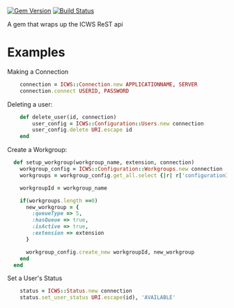 [![Gem Version](https://badge.fury.io/rb/icws.svg)](http://badge.fury.io/rb/icws)
[![Build Status](https://travis-ci.org/InteractiveIntelligence/ICWSRubyGem.svg)](https://travis-ci.org/InteractiveIntelligence/ICWSRubyGem)

A gem that wraps up the ICWS ReST api

Examples
==============

Making a Connection

``` ruby
    connection = ICWS::Connection.new APPLICATIONNAME, SERVER
    connection.connect USERID, PASSWORD
```

Deleting a user:
``` ruby
    def delete_user(id, connection)
        user_config = ICWS::Configuration::Users.new connection
        user_config.delete URI.escape id
    end
```

Create a Workgroup:

``` ruby
  def setup_workgroup(workgroup_name, extension, connection)
    workgroup_config = ICWS::Configuration::Workgroups.new connection
    workgroups = workgroup_config.get_all.select {|r| r['configurationId']['id'] == workgroup_name}

    workgroupId = workgroup_name

    if(workgroups.length ==0)
      new_workgroup = {
        :queueType => 5,
        :hasQueue => true,
        :isActive => true,
        :extension => extension
      }

      workgroup_config.create_new workgroupId, new_workgroup
    end
  end
```

Set a User's Status

``` ruby
    status = ICWS::Status.new connection
    status.set_user_status URI.escape(id), 'AVAILABLE'
```
